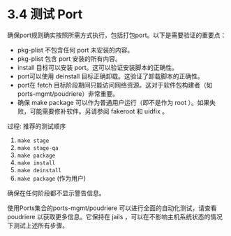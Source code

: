 # 3.4 测试 Port

确保port规则确实按照所需方式执行，包括打包port。以下是需要验证的重要点：

* pkg-plist 不包含任何 port 未安装的内容。
* pkg-plist 包含 port 安装的所有内容。
* install 目标可以安装 port。这可以验证安装脚本的正确性。
* port可以使用 deinstall 目标正确卸载。这验证了卸载脚本的正确性。
* port在 fetch 目标阶段期间只能访问网络资源。这对于软件包构建者（如ports-mgmt/poudriere）非常重要。
* 确保 make package 可以作为普通用户运行（即不是作为 root ）。如果失败，可能需要修补软件。另请参阅 fakeroot 和 uidfix 。

过程: 推荐的测试顺序

1. `make stage`
2. `make stage-qa`
3. `make package`
4. `make install`
5. `make deinstall`
6. `make package` (作为用户)

确保在任何阶段都不显示警告信息。

使用Ports集合的ports-mgmt/poudriere 可以进行全面的自动化测试，请查看 poudriere 以获取更多信息。它保持在 jails ，可以在不影响主机系统状态的情况下测试上述所有步骤。
